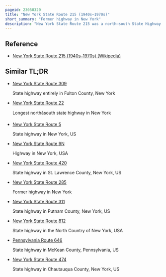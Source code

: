 ```yaml
---
pageid: 23050320
title: "New York State Route 215 (1940s–1970s)"
short_summary: "Former highway in New York"
description: "New York State Route 215 was a north–south State Highway located within the Town of Hamlin in Monroe County, New York, in the United States. It served as the primary Highway to and from hamlin Beach State Park prior to the Construction of the Lake Ontario State Parkway. The southern Terminus of the Route was at an Intersection with ny360 East of the Morton Hamlet. Its northern Terminus was in the Park on the Shore of Lake Ontario. The entire Ny215 was renamed redman Road."
---
```


## Reference

- [New York State Route 215 (1940s–1970s) (Wikipedia)](https://en.wikipedia.org/?curid=23050320)

## Similar TL;DR

- [New York State Route 309](/tldr/en/new-york-state-route-309)

  State highway entirely in Fulton County, New York

- [New York State Route 22](/tldr/en/new-york-state-route-22)

  Longest northâsouth state highway in New York

- [New York State Route 5](/tldr/en/new-york-state-route-5)

  State highway in New York, US

- [New York State Route 9N](/tldr/en/new-york-state-route-9n)

  Highway in New York, USA

- [New York State Route 420](/tldr/en/new-york-state-route-420)

  State highway in St. Lawrence County, New York, US

- [New York State Route 285](/tldr/en/new-york-state-route-285)

  Former highway in New York

- [New York State Route 311](/tldr/en/new-york-state-route-311)

  State highway in Putnam County, New York, US

- [New York State Route 812](/tldr/en/new-york-state-route-812)

  State highway in the North Country of New York, USA

- [Pennsylvania Route 646](/tldr/en/pennsylvania-route-646)

  State highway in McKean County, Pennsylvania, US

- [New York State Route 474](/tldr/en/new-york-state-route-474)

  State highway in Chautauqua County, New York, US
